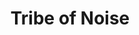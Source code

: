 ---
title: Tribe of Noise
website: https://tribeofnoise.com
image: /assets/images/organisaties/tribe-of-noise.png
tags: ["Makers"]
type: organisatie
---